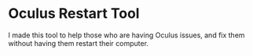# Oculus Restart Tool

I made this tool to help those who are having Oculus issues, and fix them without having them restart their computer.
